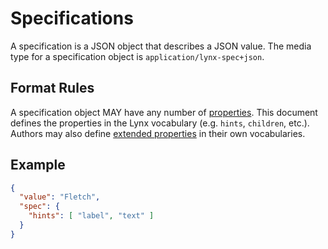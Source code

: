# Specifications

A specification is a JSON object that describes a JSON value. The media type for a specification object is `application/lynx-spec+json`.

## Format Rules

A specification object MAY have any number of [properties](#specification-properties). This document defines the properties in the Lynx vocabulary (e.g. `hints`, `children`, etc.). Authors may also define [extended properties](#extended-properties) in their own vocabularies.

## Example

```json
{
  "value": "Fletch",
  "spec": {
    "hints": [ "label", "text" ]
  }
}
```
